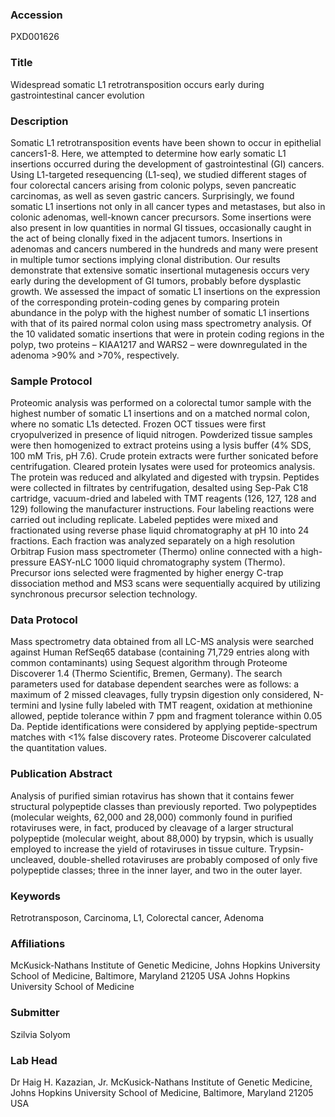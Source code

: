 ### Accession
PXD001626

### Title
Widespread somatic L1 retrotransposition occurs early during gastrointestinal cancer evolution

### Description
Somatic L1 retrotransposition events have been shown to occur in epithelial cancers1-8. Here, we attempted to determine how early somatic L1 insertions occurred during the development of gastrointestinal (GI) cancers. Using L1-targeted resequencing (L1-seq), we studied different stages of four colorectal cancers arising from colonic polyps, seven pancreatic carcinomas, as well as seven gastric cancers. Surprisingly, we found somatic L1 insertions not only in all cancer types and metastases, but also in colonic adenomas, well-known cancer precursors. Some insertions were also present in low quantities in normal GI tissues, occasionally caught in the act of being clonally fixed in the adjacent tumors. Insertions in adenomas and cancers numbered in the hundreds and many were present in multiple tumor sections implying clonal distribution. Our results demonstrate that extensive somatic insertional mutagenesis occurs very early during the development of GI tumors, probably before dysplastic growth. We assessed the impact of somatic L1 insertions on the expression of the corresponding protein-coding genes by comparing protein abundance in the polyp with the highest number of somatic L1 insertions with that of its paired normal colon using mass spectrometry analysis. Of the 10 validated somatic insertions that were in protein coding regions in the polyp, two proteins – KIAA1217 and WARS2 – were downregulated in the adenoma >90% and >70%, respectively.

### Sample Protocol
Proteomic analysis was performed on a colorectal tumor sample with the highest number of somatic L1 insertions and on a matched normal colon, where no somatic L1s detected. Frozen OCT tissues were first cryopulverized in presence of liquid nitrogen. Powderized tissue samples were then homogenized to extract proteins using a lysis buffer (4% SDS, 100 mM Tris, pH 7.6). Crude protein extracts were further sonicated before centrifugation. Cleared protein lysates were used for proteomics analysis. The protein was reduced and alkylated and digested with trypsin. Peptides were collected in filtrates by centrifugation, desalted using Sep-Pak C18 cartridge, vacuum-dried and labeled with TMT reagents (126, 127, 128 and 129) following the manufacturer instructions. Four labeling reactions were carried out including replicate. Labeled peptides were mixed and fractionated using reverse phase liquid chromatography at pH 10 into 24 fractions. Each fraction was analyzed separately on a high resolution Orbitrap Fusion mass spectrometer (Thermo) online connected with a high-pressure EASY-nLC 1000 liquid chromatography system (Thermo). Precursor ions selected were fragmented by higher energy C-trap dissociation method and MS3 scans were sequentially acquired by utilizing synchronous precursor selection technology.

### Data Protocol
Mass spectrometry data obtained from all LC-MS analysis were searched against Human RefSeq65 database (containing 71,729 entries along with common contaminants) using Sequest algorithm through Proteome Discoverer 1.4 (Thermo Scientific, Bremen, Germany). The search parameters used for database dependent searches were as follows: a maximum of 2 missed cleavages, fully trypsin digestion only considered, N-termini and lysine fully labeled with TMT reagent, oxidation at methionine allowed, peptide tolerance within 7 ppm and fragment tolerance within 0.05 Da. Peptide identifications were considered by applying peptide-spectrum matches with <1% false discovery rates. Proteome Discoverer calculated the quantitation values.

### Publication Abstract
Analysis of purified simian rotavirus has shown that it contains fewer structural polypeptide classes than previously reported. Two polypeptides (molecular weights, 62,000 and 28,000) commonly found in purified rotaviruses were, in fact, produced by cleavage of a larger structural polypeptide (molecular weight, about 88,000) by trypsin, which is usually employed to increase the yield of rotaviruses in tissue culture. Trypsin-uncleaved, double-shelled rotaviruses are probably composed of only five polypeptide classes; three in the inner layer, and two in the outer layer.

### Keywords
Retrotransposon, Carcinoma, L1, Colorectal cancer, Adenoma

### Affiliations
McKusick-Nathans Institute of Genetic Medicine, Johns Hopkins University School of Medicine, Baltimore, Maryland 21205 USA
Johns Hopkins University School of Medicine

### Submitter
Szilvia Solyom

### Lab Head
Dr Haig H. Kazazian, Jr.
McKusick-Nathans Institute of Genetic Medicine, Johns Hopkins University School of Medicine, Baltimore, Maryland 21205 USA


